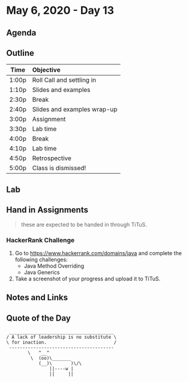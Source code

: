 # May 6, 2020 - Day 13

## Agenda 


## Outline

| Time   | Objective                        |
| -------|:---------------------------------|
| 1:00p  | Roll Call and settling in        |
| 1:10p  | Slides and examples              |
| 2:30p  | Break                            |
| 2:40p  | Slides and examples wrap-up      |
| 3:00p  | Assignment                       |
| 3:30p  | Lab time                         |
| 4:00p  | Break                            |
| 4:10p  | Lab time                         |
| 4:50p  | Retrospective                    |
| 5:00p  | Class is dismissed!              |


## Lab



## Hand in Assignments
>these are expected to be handed in through TiTuS.

### HackerRank Challenge


1. Go to https://www.hackerrank.com/domains/java and complete the following challenges: 
   - Java Method Overriding
   - Java Generics
2. Take a screenshot of your progress and upload it to TiTuS.




## Notes and Links



## Quote of the Day 

```
 _______________________________________
/ A lack of leadership is no substitute \
\ for inaction.                         /
 ---------------------------------------
        \   ^__^
         \  (oo)\_______
            (__)\       )\/\
                ||----w |
                ||     ||
```
